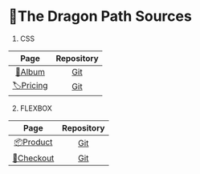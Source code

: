 # 🐉The Dragon Path Sources 

1. CSS

| Page | Repository | 
| :--: | :--------: |
| [📖Album](https://jackson97parada.github.io/Album_example/) | [Git](https://github.com/jackson97parada/Album_example) |
| [🏷️Pricing](https://jackson97parada.github.io/Pricing_example/) | [Git](https://github.com/jackson97parada/Pricing_example) |


2. FLEXBOX

| Page | Repository | 
| :--: | :--------: |
| [📦Product](https://jackson97parada.github.io/Product_example/) | [Git](https://github.com/jackson97parada/Product_example) |
| [🛒Checkout](https://jackson97parada.github.io/Checkout_example/) | [Git](https://github.com/jackson97parada/Checkout_example) |

